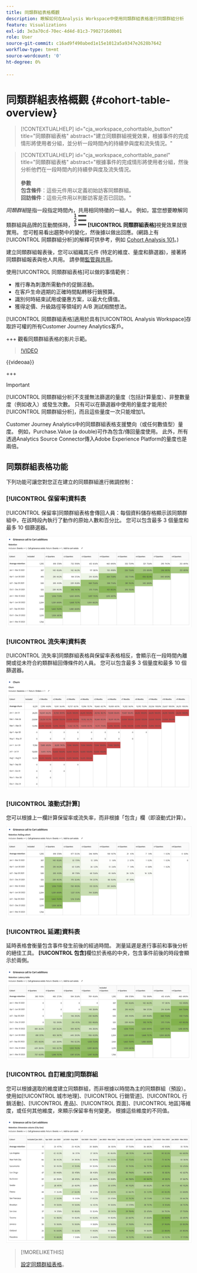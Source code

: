 ```yaml
---
title: 同類群組表格概觀
description: 瞭解如何在Analysis Workspace中使用同類群組表格進行同類群組分析
feature: Visualizations
exl-id: 3e3a70cd-70ec-4d4d-81c3-7902716d0b01
role: User
source-git-commit: c16ad9f490abed1e15e1012a5a9347e2628b7642
workflow-type: tm+mt
source-wordcount: '0'
ht-degree: 0%

---
```


# 同類群組表格概觀 {#cohort-table-overview}

<!-- markdownlint-disable MD034 -->

>[!CONTEXTUALHELP]
>id="cja_workspace_cohorttable_button"
>title="同類群組表格"
>abstract="建立同類群組視覺效果，根據事件的完成情形將使用者分組，並分析一段時間內的持續參與度和流失情況。"

<!-- markdownlint-enable MD034 -->

<!-- markdownlint-disable MD034 -->

>[!CONTEXTUALHELP]
>id="cja_workspace_cohorttable_panel"
>title="同類群組表格"
>abstract="根據事件的完成情形將使用者分組，然後分析他們在一段時間內的持續參與度及流失情況。<br/><br/>**參數&#x200B;**<br/>**包含條件**：這些元件用以定義初始訪客同類群組。<br/>**回訪條件**：這些元件用以判斷訪客是否已回訪。"

<!-- markdownlint-enable MD034 -->


*同類群組*&#x200B;是指一段指定時間內，共用相同特徵的一組人。 例如，當您想要瞭解同類群組與品牌的互動關係時，![TextNumbered](/help/assets/icons/TextNumbered.svg) **[!UICONTROL 同類群組表格]**&#x200B;視覺效果就很實用。 您可輕易看出趨勢中的變化，然後據以做出回應。(網路上有[!UICONTROL 同類群組分析]的解釋可供參考，例如 [Cohort Analysis 101](https://en.wikipedia.org/wiki/Cohort_analysis)。)

建立同類群組報表後，您可以組織其元件 (特定的維度、量度和篩選器)，接著將同類群組報表與他人共用。 請參閱[監管與共用](/help/analysis-workspace/curate-share/curate.md)。

使用[!UICONTROL 同類群組表格]可以做的事情範例：

* 推行專為刺激所需動作的促銷活動。
* 在客戶生命週期的正確時間點轉移行銷預算。
* 識別何時結束試用或優惠方案，以最大化價值。
* 獲得定價、升級路徑等領域的 A/B 測試相關想法。

[!UICONTROL 同類群組表格]適用於具有[!UICONTROL Analysis Workspace]存取許可權的所有Customer Journey Analytics客戶。

+++ 觀看同類群組表格的影片示範。

>[!VIDEO](https://video.tv.adobe.com/v/23990/?quality=12)

{{videoaa}}

+++

>[!IMPORTANT]
>
>[!UICONTROL 同類群組分析]不支援無法篩選的量度（包括計算量度）、非整數量度（例如收入）或發生次數。 只有可以在篩選器中使用的量度才能用於[!UICONTROL 同類群組分析]，而且這些量度一次只能增加1。

Customer Journey Analytics中的同類群組表格支援雙向（或任何數值型）量度。 例如，Purchase.Value (a double)可作為包含/傳回量度使用。 此外，所有透過Analytics Source Connector傳入Adobe Experience Platform的量度也是兩倍。

## 同類群組表格功能

下列功能可讓您對您正在建立的同類群組進行微調控制：

### [!UICONTROL 保留率]資料表

[!UICONTROL 保留率]同類群組表格會傳回人員：每個資料儲存格顯示該同類群組中，在該時段內執行了動作的原始人數和百分比。 您可以包含最多 3 個量度和最多 10 個篩選器。

![顯示同類群組中人員的單位和百分比的演繹版同類群組報告。](assets/retention-report.png)

### [!UICONTROL 流失率]資料表

[!UICONTROL 流失率]同類群組表格與保留率表格相反，會顯示在一段時間內離開或從未符合約類群組回傳條件的人員。 您可以包含最多 3 個量度和最多 10 個篩選器。

![顯示不符合約類群組回傳條件之人員的單位與百分比的流失率表格。](assets/churn-report.png)

### [!UICONTROL 滾動式計算]

您可以根據上一欄計算保留率或流失率，而非根據「包含」欄（即滾動式計算）。

![同類群組保留率報表顯示根據上一欄資料進行的計算。](assets/retention-report-rolling.png)

### [!UICONTROL 延遲]資料表

延時表格會衡量包含事件發生前後的經過時間。 測量延遲是進行事前和事後分析的絕佳工具。 **[!UICONTROL 包含]**&#x200B;欄位於表格的中央，包含事件前後的時段會顯示於兩側。

![顯示事件前後經過時間的同類群組報告。](assets/retention-report-latency.png)

### [!UICONTROL 自訂維度]同類群組

您可以根據選取的維度建立同類群組，而非根據以時間為主的同類群組（預設）。 使用如[!UICONTROL 城市地理]、[!UICONTROL 行銷管道]、[!UICONTROL 行銷活動]、[!UICONTROL 產品]、[!UICONTROL 頁面]、[!UICONTROL 地區]等維度，或任何其他維度，來顯示保留率有何變更。 根據這些維度的不同值。

![顯示自訂報表的同類群組報表，其中包含已選取的維度，而非預設的時間型同類群組。](assets/retention-dimensions.png)

>[!MORELIKETHIS]
>
>[設定同類群組表格](/help/analysis-workspace/visualizations/cohort-table/t-cohort.md)。
>

